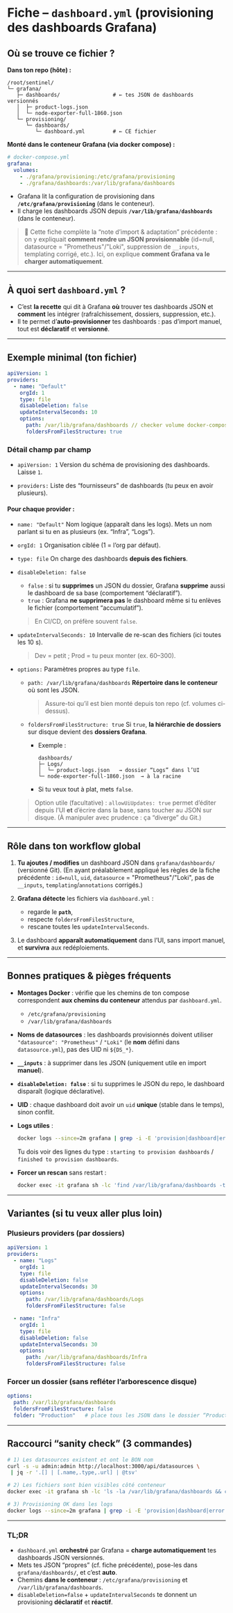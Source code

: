 # Fiche – `dashboard.yml` (provisioning des dashboards Grafana)

## Où se trouve ce fichier ?

**Dans ton repo (hôte) :**

```
/root/sentinel/
└─ grafana/
   ├─ dashboards/                 # ← tes JSON de dashboards versionnés
   │  ├─ product-logs.json
   │  └─ node-exporter-full-1860.json
   └─ provisioning/
      └─ dashboards/
         └─ dashboard.yml         # ← CE fichier
```

**Monté dans le conteneur Grafana (via docker compose) :**

```yaml
# docker-compose.yml
grafana:
  volumes:
    - ./grafana/provisioning:/etc/grafana/provisioning
    - ./grafana/dashboards:/var/lib/grafana/dashboards
```

* Grafana lit la configuration de provisioning dans **`/etc/grafana/provisioning`** (dans le conteneur).
* Il charge les dashboards JSON depuis **`/var/lib/grafana/dashboards`** (dans le conteneur).

> 🔗 Cette fiche complète la “note d’import & adaptation” précédente : on y expliquait **comment rendre un JSON provisionnable** (id=null, datasource = "Prometheus"/"Loki", suppression de `__inputs`, templating corrigé, etc.). Ici, on explique **comment Grafana va le charger automatiquement**.

---

## À quoi sert `dashboard.yml` ?

* C’est **la recette** qui dit à Grafana **où** trouver tes dashboards JSON et **comment** les intégrer (rafraîchissement, dossiers, suppression, etc.).
* Il te permet d’**auto-provisionner** tes dashboards : pas d’import manuel, tout est **déclaratif** et **versionné**.

---

## Exemple minimal (ton fichier)

```yaml
apiVersion: 1
providers:
  - name: "Default"
    orgId: 1
    type: file
    disableDeletion: false
    updateIntervalSeconds: 10
    options:
      path: /var/lib/grafana/dashboards // checker volume docker-compose
      foldersFromFilesStructure: true
```

### Détail champ par champ

* `apiVersion: 1`
  Version du schéma de provisioning des dashboards. Laisse `1`.

* `providers:`
  Liste des “fournisseurs” de dashboards (tu peux en avoir plusieurs).

#### Pour chaque provider :

* `name: "Default"`
  Nom logique (apparaît dans les logs). Mets un nom parlant si tu en as plusieurs (ex. “Infra”, “Logs”).

* `orgId: 1`
  Organisation ciblée (1 = l’org par défaut).

* `type: file`
  On charge des dashboards **depuis des fichiers**.

* `disableDeletion: false`

    * `false` : si tu **supprimes** un JSON du dossier, Grafana **supprime** aussi le dashboard de sa base (comportement “déclaratif”).
    * `true`  : Grafana **ne supprimera pas** le dashboard même si tu enlèves le fichier (comportement “accumulatif”).

  > En CI/CD, on préfère souvent `false`.

* `updateIntervalSeconds: 10`
  Intervalle de re-scan des fichiers (ici toutes les 10 s).

  > Dev = petit ; Prod = tu peux monter (ex. 60–300).

* `options:`
  Paramètres propres au type `file`.

    * `path: /var/lib/grafana/dashboards`
      **Répertoire dans le conteneur** où sont les JSON.

      > Assure-toi qu’il est bien monté depuis ton repo (cf. volumes ci-dessus).

    * `foldersFromFilesStructure: true`
      Si `true`, **la hiérarchie de dossiers** sur disque devient des **dossiers Grafana**.

        * Exemple :

          ```
          dashboards/
          ├─ Logs/
          │  └─ product-logs.json   → dossier “Logs” dans l’UI
          └─ node-exporter-full-1860.json  → à la racine
          ```

        * Si tu veux tout à plat, mets `false`.

  > Option utile (facultative) : `allowUiUpdates: true` permet d’éditer depuis l’UI **et** d’écrire dans la base, sans toucher au JSON sur disque. (À manipuler avec prudence : ça “diverge” du Git.)

---

## Rôle dans ton **workflow global**

1. **Tu ajoutes / modifies** un dashboard JSON dans `grafana/dashboards/` (versionné Git).
   (En ayant préalablement appliqué les règles de la fiche précédente : `id=null`, `uid`, `datasource` = "Prometheus"/"Loki", pas de `__inputs`, `templating`/`annotations` corrigés.)

2. **Grafana détecte** les fichiers via `dashboard.yml` :

    * regarde le **`path`**,
    * respecte `foldersFromFilesStructure`,
    * rescane toutes les `updateIntervalSeconds`.

3. Le dashboard **apparaît automatiquement** dans l’UI, sans import manuel, et **survivra** aux redéploiements.

---

## Bonnes pratiques & pièges fréquents

* **Montages Docker** : vérifie que les chemins de ton compose correspondent **aux chemins du conteneur** attendus par `dashboard.yml`.

    * `/etc/grafana/provisioning`
    * `/var/lib/grafana/dashboards`

* **Noms de datasources** : les dashboards provisionnés doivent utiliser `"datasource": "Prometheus"` / `"Loki"` (le **nom** défini dans `datasource.yml`), pas des UID ni `${DS_*}`.

* **`__inputs`** : à supprimer dans les JSON (uniquement utile en import **manuel**).

* **`disableDeletion: false`** : si tu supprimes le JSON du repo, le dashboard disparaît (logique déclarative).

* **UID** : chaque dashboard doit avoir un `uid` **unique** (stable dans le temps), sinon conflit.

* **Logs utiles** :

  ```bash
  docker logs --since=2m grafana | grep -i -E 'provision|dashboard|error|warn'
  ```

  Tu dois voir des lignes du type : `starting to provision dashboards` / `finished to provision dashboards`.

* **Forcer un rescan** sans restart :

  ```bash
  docker exec -it grafana sh -lc 'find /var/lib/grafana/dashboards -type f -exec touch {} +'
  ```

---

## Variantes (si tu veux aller plus loin)

### Plusieurs providers (par dossiers)

```yaml
apiVersion: 1
providers:
  - name: "Logs"
    orgId: 1
    type: file
    disableDeletion: false
    updateIntervalSeconds: 30
    options:
      path: /var/lib/grafana/dashboards/Logs
      foldersFromFilesStructure: false

  - name: "Infra"
    orgId: 1
    type: file
    disableDeletion: false
    updateIntervalSeconds: 30
    options:
      path: /var/lib/grafana/dashboards/Infra
      foldersFromFilesStructure: false
```

### Forcer un dossier (sans refléter l’arborescence disque)

```yaml
options:
  path: /var/lib/grafana/dashboards
  foldersFromFilesStructure: false
  folder: "Production"   # place tous les JSON dans le dossier “Production”
```

---

## Raccourci “sanity check” (3 commandes)

```bash
# 1) Les datasources existent et ont le BON nom
curl -s -u admin:admin http://localhost:3000/api/datasources \
 | jq -r '.[] | [.name,.type,.url] | @tsv'

# 2) Les fichiers sont bien visibles côté conteneur
docker exec -it grafana sh -lc 'ls -la /var/lib/grafana/dashboards && cat /etc/grafana/provisioning/dashboards/dashboard.yml'

# 3) Provisioning OK dans les logs
docker logs --since=2m grafana | grep -i -E 'provision|dashboard|error|warn'
```

---

### TL;DR

* `dashboard.yml` **orchestré** par Grafana = **charge automatiquement** tes dashboards JSON versionnés.
* Mets tes JSON “propres” (cf. fiche précédente), pose-les dans `grafana/dashboards/`, et c’est **auto**.
* Chemins **dans le conteneur** : `/etc/grafana/provisioning` et `/var/lib/grafana/dashboards`.
* `disableDeletion=false` + `updateIntervalSeconds` te donnent un provisioning **déclaratif** et **réactif**.
